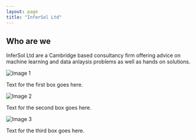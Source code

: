 ```yaml
---
layout: page
title: "InferSol Ltd"
---
```


<link rel="stylesheet" href="{{ '/assets/css/styles.css' | relative_url }}">

## Who are we

InferSol Ltd are a Cambridge based consultancy firm offering advice on 
machine learning and data anlaysis problems as well as hands on solutions.


<div class="container">
    <div class="box">
        <img src="image1.jpg" alt="Image 1">
        <p>Text for the first box goes here.</p>
    </div>
    <div class="box">
        <img src="image2.jpg" alt="Image 2">
        <p>Text for the second box goes here.</p>
    </div>
    <div class="box">
        <img src="image3.jpg" alt="Image 3">
        <p>Text for the third box goes here.</p>
    </div>
</div>